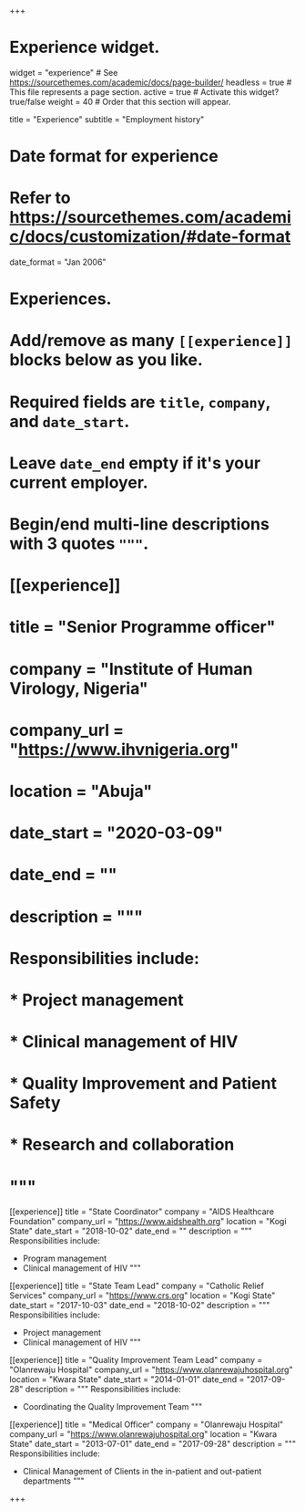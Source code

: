 +++
# Experience widget.
widget = "experience"  # See https://sourcethemes.com/academic/docs/page-builder/
headless = true  # This file represents a page section.
active = true  # Activate this widget? true/false
weight = 40  # Order that this section will appear.

title = "Experience"
subtitle = "Employment history"

# Date format for experience
#   Refer to https://sourcethemes.com/academic/docs/customization/#date-format
date_format = "Jan 2006"

# Experiences.
#   Add/remove as many `[[experience]]` blocks below as you like.
#   Required fields are `title`, `company`, and `date_start`.
#   Leave `date_end` empty if it's your current employer.
#   Begin/end multi-line descriptions with 3 quotes `"""`.
# [[experience]]
#   title = "Senior Programme officer"
#   company = "Institute of Human Virology, Nigeria"
#   company_url = "https://www.ihvnigeria.org"
#   location = "Abuja"
#   date_start = "2020-03-09"
#   date_end = ""
#   description = """
#   Responsibilities include:
#   
#   * Project management
#   * Clinical management of HIV
#   * Quality Improvement and Patient Safety
#   * Research and collaboration
#   """

[[experience]]
  title = "State Coordinator"
  company = "AIDS Healthcare Foundation"
  company_url = "https://www.aidshealth.org"
  location = "Kogi State"
  date_start = "2018-10-02"
  date_end = ""
  description = """
  Responsibilities include:
  
  * Program management
  * Clinical management of HIV
  """
  
[[experience]]
  title = "State Team Lead"
  company = "Catholic Relief Services"
  company_url = "https://www.crs.org"
  location = "Kogi State"
  date_start = "2017-10-03"
  date_end = "2018-10-02"
  description = """
  Responsibilities include:
  
  * Project management
  * Clinical management of HIV
  """ 

[[experience]]
  title = "Quality Improvement Team Lead"
  company = "Olanrewaju Hospital"
  company_url = "https://www.olanrewajuhospital.org"
  location = "Kwara State"
  date_start = "2014-01-01"
  date_end = "2017-09-28"
  description = """
  Responsibilities include:
  
  * Coordinating the Quality Improvement Team
  """  
  
[[experience]]
  title = "Medical Officer"
  company = "Olanrewaju Hospital"
  company_url = "https://www.olanrewajuhospital.org"
  location = "Kwara State"
  date_start = "2013-07-01"
  date_end = "2017-09-28"
  description = """
  Responsibilities include:
  
  * Clinical Management of Clients in the in-patient and out-patient departments
  """  
  
+++
